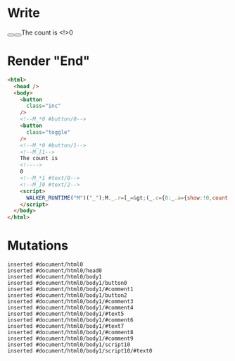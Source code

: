 # Write
  <button class=inc></button><!--M_*0 #button/0--><button class=toggle></button><!--M_*0 #button/1--><!--M_[1-->The count is <!>0<!--M_*1 #text/0--><!--M_]0 #text/2--><script>WALKER_RUNTIME("M")("_");M._.r=[_=>(_.c={0:_.a={show:!0,count:0,"#text/2(":_._["__tests__/template.marko_1_renderer"],"#text/2!":_.b={}},1:_.b},_.b._=_.a,_.c),0,"__tests__/template.marko_0_show",0,"__tests__/template.marko_0_count",0];M._.w()</script>


# Render "End"
```html
<html>
  <head />
  <body>
    <button
      class="inc"
    />
    <!--M_*0 #button/0-->
    <button
      class="toggle"
    />
    <!--M_*0 #button/1-->
    <!--M_[1-->
    The count is 
    <!---->
    0
    <!--M_*1 #text/0-->
    <!--M_]0 #text/2-->
    <script>
      WALKER_RUNTIME("M")("_");M._.r=[_=&gt;(_.c={0:_.a={show:!0,count:0,"#text/2(":_._["__tests__/template.marko_1_renderer"],"#text/2!":_.b={}},1:_.b},_.b._=_.a,_.c),0,"__tests__/template.marko_0_show",0,"__tests__/template.marko_0_count",0];M._.w()
    </script>
  </body>
</html>
```

# Mutations
```
inserted #document/html0
inserted #document/html0/head0
inserted #document/html0/body1
inserted #document/html0/body1/button0
inserted #document/html0/body1/#comment1
inserted #document/html0/body1/button2
inserted #document/html0/body1/#comment3
inserted #document/html0/body1/#comment4
inserted #document/html0/body1/#text5
inserted #document/html0/body1/#comment6
inserted #document/html0/body1/#text7
inserted #document/html0/body1/#comment8
inserted #document/html0/body1/#comment9
inserted #document/html0/body1/script10
inserted #document/html0/body1/script10/#text0
```